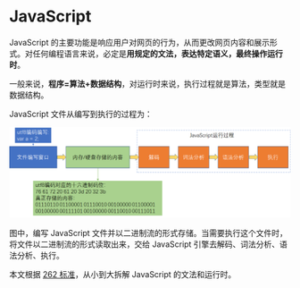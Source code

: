 # JavaScript

JavaScript 的主要功能是响应用户对网页的行为，从而更改网页内容和展示形式。对任何编程语言来说，必定是**用规定的文法，表达特定语义，最终操作运行时**。

一般来说，**程序=算法+数据结构**，对运行时来说，执行过程就是算法，类型就是数据结构。

JavaScript 文件从编写到执行的过程为：

![javascript](./assets/img/javascript.png)

图中，编写 JavaScript 文件并以二进制流的形式存储。当需要执行这个文件时，将文件以二进制流的形式读取出来，交给 JavaScript 引擎去解码、词法分析、语法分析、执行。

本文根据 [262 标准](http://www.ecma-international.org/ecma-262/10.0/)，从小到大拆解 JavaScript 的文法和运行时。
